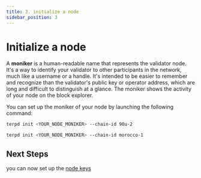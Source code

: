 ```yaml
---
title: 3. initialize a node
sidebar_position: 3
---
```


# Initialize a node

A **moniker** is a human-readable name that represents the validator node. It's a way to identify your validator to other participants in the network, much like a username or a handle. It's intended to be easier to remember and recognize than the validator's public key or operator address, which are long and difficult to distinguish at a glance. The moniker shows the activity of your node on the block explorer.

You can set up the moniker of your node by launching the following command:

<Container>
<Tabs>
<TabItem value="testnet" label="testnet">

```bash
terpd init <YOUR_NODE_MONIKER> --chain-id 90u-2
```
</TabItem>
<TabItem value="mainnet" label="mainnet">

```bash
terpd init <YOUR_NODE_MONIKER> --chain-id morocco-1
```

</TabItem>
</Tabs>
</Container>

## Next Steps

you can now set up the [node keys](./keys.md)